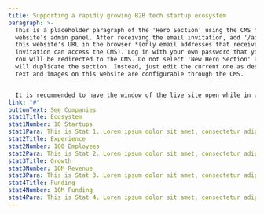 ```yaml
---
title: Supporting a rapidly growing B2B tech startup ecosystem
paragraph: >-
  This is a placeholder paragraph of the 'Hero Section' using the CMS from this
  website's admin panel. After receiving the email invitation, add '/admin' to
  this website's URL in the browser *(only email addresses that received the
  invitation can access the CMS). Log in with your own password that you choose.
  You will be redirected to the CMS. Do not select 'New Hero Section' as this
  will duplicate the section. Instead, just edit the current one as desired. All
  text and images on this website are configurable through the CMS.


  It is recommended to have the window of the live site open while in another window, using the CMS to better see what is being edited. After clicking 'Publish', allow about 2-3 minutes to view changes live.
link: "#"
buttonText: See Companies
stat1Title: Ecosystem
stat1Number: 10 Startups
stat1Para: This is Stat 1. Lorem ipsum dolor sit amet, consectetur adipiscing elit.
stat2Title: Experience
stat2Number: 100 Employees
stat2Para: This is Stat 2. Lorem ipsum dolor sit amet, consectetur adipiscing elit.
stat3Title: Growth
stat3Number: 10M Revenue
stat3Para: This is Stat 3. Lorem ipsum dolor sit amet, consectetur adipiscing elit.
stat4Title: Funding
stat4Number: 10M Funding
stat4Para: This is Stat 4. Lorem ipsum dolor sit amet, consectetur adipiscing elit.
---
```

